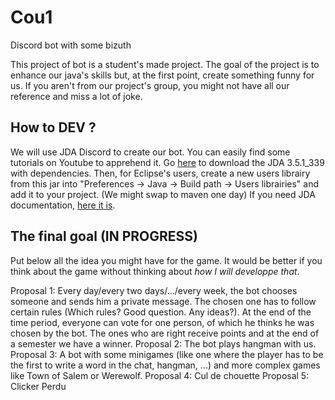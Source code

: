 # Cou1
Discord bot with some bizuth

This project of bot is a student's made project. The goal of the project is to enhance our java's skills but, at the first point, create something funny for us.
If you aren't from our project's group, you might not have all our reference and miss a lot of joke.


## How to DEV ?

We will use JDA Discord to create our bot. You can easily find some tutorials on Youtube to apprehend it.
Go [here](https://github.com/DV8FromTheWorld/JDA/releases) to download the JDA 3.5.1_339 with dependencies.
Then, for Eclipse's users, create a new users librairy from this jar into "Preferences -> Java -> Build path -> Users librairies" and add it to your project. (We might swap to maven one day)
If you need JDA documentation, [here it is](http://home.dv8tion.net:8080/job/JDA/javadoc/).

## The final goal (IN PROGRESS)

Put below all the idea you might have for the game. It would be better if you think about the game without thinking about *how I will developpe that*.

Proposal 1: Every day/every two days/.../every week, the bot chooses someone and sends him a private message. The chosen one has to follow certain rules (Which rules? Good question. Any ideas?). At the end of the time period, everyone can vote for one person, of which he thinks he was chosen by the bot. The ones who are right receive points and at the end of a semester we have a winner.
Proposal 2: The bot plays hangman with us.
Proposal 3: A bot with some minigames (like one where the player has to be the first to write a word in the chat, hangman, ...) and more complex games like Town of Salem or Werewolf.
Proposal 4: Cul de chouette 
Proposal 5: Clicker Perdu